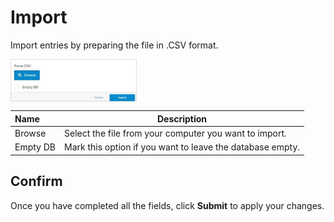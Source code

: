 # Import

Import entries by preparing the file in .CSV format.

<img src="../../../../images/module-overview3.jpg" alt="module-overview3" style="width: 40%; display: block"></a>

**Name** | **Description** 
:--- | ---
Browse | Select the file from your computer you want to import.
Empty DB | Mark this option if you want to leave the database empty.

## Confirm 

Once you have completed all the fields, click **Submit** to apply your changes.